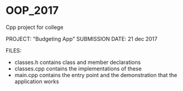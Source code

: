 # OOP_2017
Cpp project for college

PROJECT: "Budgeting App"
SUBMISSION DATE: 21 dec 2017

FILES:
* classes.h contains class and member declarations
* classes.cpp contains the implementations of these
* main.cpp contains the entry point and the demonstration that the application works
